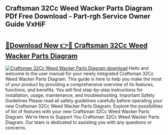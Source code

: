 ## Craftsman 32Cc Weed Wacker Parts Diagram PDf Free Download - Part-rgh Service Owner Guide VxHiF

# <h2><a href="http://dfifvc.blite.top/?on=Craftsman+32Cc+Weed+Wacker+Parts+Diagram">🔗Download New 👉🔴 Craftsman 32Cc Weed Wacker Parts Diagram</a></h2>

[![Craftsman 32Cc Weed Wacker Parts Diagram download](https://i.imgur.com/lujVjoI.png)](http://dfifvc.blite.top/?on=Craftsman+32Cc+Weed+Wacker+Parts+Diagram)
Hello and welcome to the user manual for your newly integrated Craftsman 32Cc Weed Wacker Parts Diagram. This guide is here to help you make the most of your product by providing a comprehensive overview of its features, functions, and benefits. You will find step-by-step instructions for installation, usage, maintenance, and troubleshooting. Important Safety Guidelines Please read all safety guidelines carefully before operating your new Craftsman 32Cc Weed Wacker Parts Diagram. Explore the possibilities of list of features with your new Craftsman 32Cc Weed Wacker Parts Diagram. We're Here to Support You Craftsman 32Cc Weed Wacker Parts Diagram. Our team is dedicated to assisting you with any questions or concerns.
